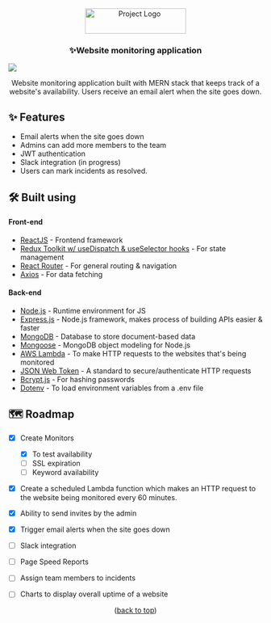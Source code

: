 <a name="readme-top"></a>
<br />
<p align="center">
  <a href="https://bugvilla.herokuapp.com">
    <img src="https://github.com/chathurperera/uptime-monitor/blob/main/frontend/src/assets/images/logo.png" alt="Project Logo" width="200" height="50">
  </a>
  <h3 align="center">✨Website monitoring application</h3>
  <p align="center">
  </p>
</p>

![](https://github.com/chathurperera/uptime-monitor/blob/main/assets/Vite%20%2B%20React.gif)

<p align="center">Website monitoring application built with MERN stack that keeps track of a website's availability. Users receive an email alert when the site goes down.</p>

## ✨ Features

- Email alerts when the site goes down
- Admins can add more members to the team
- JWT authentication
- Slack integration (in progress)
- Users can mark incidents as resolved.


## 🛠 Built using

#### Front-end

- [ReactJS](https://reactjs.org/) - Frontend framework
- [Redux Toolkit w/ useDispatch & useSelector hooks](https://redux.js.org/) - For state management
- [React Router](https://reactrouter.com/) - For general routing & navigation
- [Axios](https://axios-http.com/) - For data fetching

#### Back-end

- [Node.js](https://nodejs.org/en/) - Runtime environment for JS
- [Express.js](https://expressjs.com/) - Node.js framework, makes process of building APIs easier & faster
- [MongoDB](https://www.mongodb.com/) - Database to store document-based data
- [Mongoose](https://mongoosejs.com/) - MongoDB object modeling for Node.js
- [AWS Lambda](https://aws.amazon.com/s3/) - To make HTTP requests to the websites that's being monitored
- [JSON Web Token](https://jwt.io/) - A standard to secure/authenticate HTTP requests
- [Bcrypt.js](https://www.npmjs.com/package/bcryptjs) - For hashing passwords
- [Dotenv](https://www.npmjs.com/package/dotenv) - To load environment variables from a .env file


## 🗺 Roadmap

- [x] Create Monitors
    - [x] To test availability
    - [ ] SSL expiration
    - [ ] Keyword availability
- [x] Create a scheduled Lambda function which makes an HTTP request to the website being monitored every 60 minutes. 
- [x] Ability to send invites by the admin 
- [x] Trigger email alerts when the site goes down
- [ ] Slack integration
- [ ] Page Speed Reports
- [ ] Assign team members to incidents
- [ ] Charts to display overall uptime of a website


<p align="center">(<a href="#readme-top">back to top</a>)</p>

